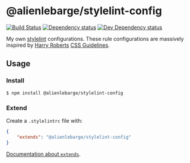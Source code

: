 # @alienlebarge/stylelint-config

[![Build Status][travis-ci-image]][travis-ci-url] [![Dependency status][david-dm-image]][david-dm-url] [![Dev Dependency status][david-dm-dev-image]][david-dm-dev-url]

[travis-ci-url]:https://travis-ci.org/alienlebarge/stylelint-config
[travis-ci-image]:https://travis-ci.org/alienlebarge/stylelint-config.svg?branch=master
[david-dm-url]:https://david-dm.org/alienlebarge/stylelint-config
[david-dm-image]:https://img.shields.io/david/alienlebarge/stylelint-config.svg
[david-dm-dev-url]:https://david-dm.org/alienlebarge/stylelint-config#info=devDependencies
[david-dm-dev-image]:https://img.shields.io/david/dev/alienlebarge/stylelint-config.svg

My own [stylelint](http://stylelint.io/) configurations.
These rule configurations are massively inspired by [Harry Roberts](https://twitter.com/csswizardry) [CSS Guidelines](http://cssguidelin.es/).

## Usage

### Install

```
$ npm install @alienlebarge/stylelint-config
```

### Extend

Create a `.stylelintrc` file with:

```json
{
    "extends": "@alienlebarge/stylelint-config"
}
```

[Documentation about `extends`](http://stylelint.io/user-guide/configuration/#extends).
